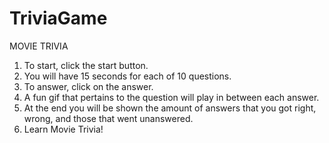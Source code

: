 # TriviaGame

MOVIE TRIVIA

1. To start, click the start button.
2. You will have 15 seconds for each of 10 questions.
3. To answer, click on the answer.
4. A fun gif that pertains to the question will play in between each answer.
5. At the end you will be shown the amount of answers that you got right, wrong, and those that went unanswered.
6. Learn Movie Trivia!
